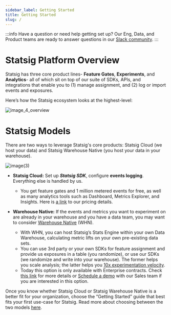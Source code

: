 ```yaml
---
sidebar_label: Getting Started
title: Getting Started
slug: /
---
```


:::info
Have a question or need help getting set up? Our Eng, Data, and Product teams are ready to answer questions in our [Slack community](https://www.statsig.com/slack).
:::

# Statsig Platform Overview
Statsig has three core product lines- **Feature Gates**, **Experiments**, and **Analytics**- all of which sit on top of our suite of SDKs, APIs, and integrations that enable you to (1) manage assignment, and (2) log or import events and exposures. 

Here’s how the Statsig ecosystem looks at the highest-level: 

![image_4_overview](https://github.com/statsig-io/docs/assets/101903926/3896709d-3d41-43e2-bf37-75277afc9b85)


# Statsig Models 
There are two ways to leverage Statsig's core products: Statsig Cloud (we host your data) and Statsig Warehouse Native (you host your data in your warehouse). 

![image(3)](https://github.com/statsig-io/docs/assets/101903926/d570b53e-fc23-46fe-a20d-f4a213cc2a96)

- **Statsig Cloud:** Set up ***Statsig SDK***, configure **events logging**. Everything else is handled by us.
    - You get feature gates and 1 million metered events for free, as well as many analytics tools such as Dashboard, Metrics Explorer, and Insights. Here is [a link](https://www.statsig.com/pricing) to our pricing details.
      
- **Warehouse Native:** If the events and metrics you want to experiment on are already in your warehouse and you have a data team, you may want to consider [Warehouse Native](https://docs.statsig.com/statsig-warehouse-native/introduction) (WHN).
    - With WHN, you can host Statsig’s Stats Engine within your own Data Warehouse, calculating metric lifts on your own pre-existing data sets.
    - You can use 3rd party or your own SDKs for feature assignment and provide us exposures in a table (you randomize), or use our SDKs (we randomize and write into your warehouse). The former helps you scale analysis; the latter helps you [10x experimentation velocity](https://www.statsig.com/blog/features-to-10x-experiment-velocity).
    - Today this option is only available with Enterprise contracts. Check [this link](https://docs.statsig.com/statsig-warehouse-native/introduction) for more details or [Schedule a demo](https://www.statsig.com/contact/demo) with our Sales team if you are interested in this option.
 

Once you know whether Statsig Cloud or Statsig Warehouse Native is a better fit for your organization, choose the “Getting Started” guide that best fits your first use-case for Statsig. Read more about choosing between the two models [here](https://statsig.com/blog/deciding-cloud-hosted-versus-warehouse-native-experimentation-platforms).
